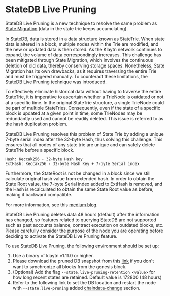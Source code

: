 # StateDB Live Pruning

StateDB Live Pruning is a new technique to resolve the same problem as [State Migration](state-migration.md) (data in the state trie keeps accumulating).

In StateDB, data is stored in a data structure known as StateTrie. When state data is altered in a block, multiple nodes within the Trie are modified, and the new or updated data is then stored. As the Klaytn network continues to expand, the volume of data correspondingly increases. This challenge has been mitigated through State Migration, which involves the continuous deletion of old data, thereby conserving storage spaces. Nonetheless, State Migration has its own drawbacks, as it requires traversing the entire Trie and must be triggered manually. To counteract these limitations, the StateDB Live Pruning technique was introduced.

To effectively eliminate historical data without having to traverse the entire StateTrie, it is imperative to ascertain whether a TrieNode is outdated or not at a specific time. In the original StateTrie structure, a single TrieNode could be part of multiple StateTries. Consequently, even if the state of a specific block is updated at a given point in time, some TrieNodes may be redundantly used and cannot be readily deleted. This issue is referred to as the hash duplication problem.

StateDB Live Pruning resolves this problem of State Trie by adding a unique 7-byte serial index after the 32-byte Hash, thus solving this challenge. This ensures that all nodes of any state trie are unique and can safely delete StateTrie before a specific block.

```
Hash: Keccak256 - 32-byte Hash key
ExtHash: Keccak256 - 32-byte Hash Key + 7-byte Serial index
```

Furthermore, the StateRoot is not be changed in a block since we still calculate original hash value from extended hash. In order to obtain the State Root value, the 7-byte Serial index added to ExtHash is removed, and the Hash is recalculated to obtain the same State Root value as before, making it backward compatible.

For more information, see this [medium blog](https://medium.com/klaytn/strong-efficient-management-of-blockchain-data-capacity-with-statedb-live-pruning-strong-6aaa09b05f91).

StateDB Live Pruning deletes data 48 hours (default) after the information has changed, so features related to querying StateDB are not supported such as past accounts balance, contract execution on outdated blocks, etc. Please carefully consider the purpose of the node you are operating before deciding to activate the StateDB Live Pruning feature.

To use StateDB Live Pruning, the following environment should be set up:

1. Use a binary of klaytn v1.11.0 or higher.
2. Please download the pruned DB snapshot from this [link](https://packages.klaytn.net/cypress/pruning-chaindata/) if you don't want to synchronize all blocks from the genesis block.
3. (Optional) Add the flag `--state.live-pruning-retention <value>` for how long recent states are retained. Default value is 172800 (48 hours)
4. Refer to the following link to set the DB location and restart the node with `--state.live-pruning` added [chaindata-change](../../misc/operation/chaindata-change.md) section.
